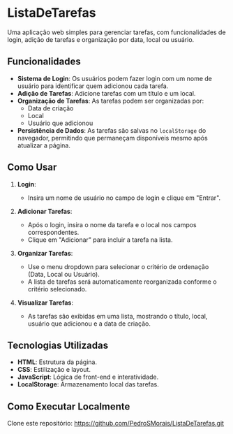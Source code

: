 # ListaDeTarefas

Uma aplicação web simples para gerenciar tarefas, com funcionalidades de login, adição de tarefas e organização por data, local ou usuário.

## Funcionalidades

- **Sistema de Login**: Os usuários podem fazer login com um nome de usuário para identificar quem adicionou cada tarefa.
- **Adição de Tarefas**: Adicione tarefas com um título e um local.
- **Organização de Tarefas**: As tarefas podem ser organizadas por:
  - Data de criação
  - Local
  - Usuário que adicionou
- **Persistência de Dados**: As tarefas são salvas no `localStorage` do navegador, permitindo que permaneçam disponíveis mesmo após atualizar a página.

## Como Usar

1. **Login**:
   - Insira um nome de usuário no campo de login e clique em "Entrar".
   
2. **Adicionar Tarefas**:
   - Após o login, insira o nome da tarefa e o local nos campos correspondentes.
   - Clique em "Adicionar" para incluir a tarefa na lista.

3. **Organizar Tarefas**:
   - Use o menu dropdown para selecionar o critério de ordenação (Data, Local ou Usuário).
   - A lista de tarefas será automaticamente reorganizada conforme o critério selecionado.

4. **Visualizar Tarefas**:
   - As tarefas são exibidas em uma lista, mostrando o título, local, usuário que adicionou e a data de criação.

## Tecnologias Utilizadas

- **HTML**: Estrutura da página.
- **CSS**: Estilização e layout.
- **JavaScript**: Lógica de front-end e interatividade.
- **LocalStorage**: Armazenamento local das tarefas.

## Como Executar Localmente

Clone este repositório:
https://github.com/PedroSMorais/ListaDeTarefas.git

